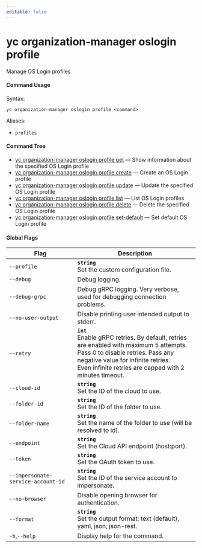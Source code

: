 ```yaml
---
editable: false
---
```


# yc organization-manager oslogin profile

Manage OS Login profiles

#### Command Usage

Syntax: 

`yc organization-manager oslogin profile <command>`

Aliases: 

- `profiles`

#### Command Tree

- [yc organization-manager oslogin profile get](get.md) — Show information about the specified OS Login profile
- [yc organization-manager oslogin profile create](create.md) — Create an OS Login profile
- [yc organization-manager oslogin profile update](update.md) — Update the specified OS Login profile
- [yc organization-manager oslogin profile list](list.md) — List OS Login profiles
- [yc organization-manager oslogin profile delete](delete.md) — Delete the specified OS Login profile
- [yc organization-manager oslogin profile set-default](set-default.md) — Set default OS Login profile

#### Global Flags

| Flag | Description |
|----|----|
|`--profile`|<b>`string`</b><br/>Set the custom configuration file.|
|`--debug`|Debug logging.|
|`--debug-grpc`|Debug gRPC logging. Very verbose, used for debugging connection problems.|
|`--no-user-output`|Disable printing user intended output to stderr.|
|`--retry`|<b>`int`</b><br/>Enable gRPC retries. By default, retries are enabled with maximum 5 attempts.<br/>Pass 0 to disable retries. Pass any negative value for infinite retries.<br/>Even infinite retries are capped with 2 minutes timeout.|
|`--cloud-id`|<b>`string`</b><br/>Set the ID of the cloud to use.|
|`--folder-id`|<b>`string`</b><br/>Set the ID of the folder to use.|
|`--folder-name`|<b>`string`</b><br/>Set the name of the folder to use (will be resolved to id).|
|`--endpoint`|<b>`string`</b><br/>Set the Cloud API endpoint (host:port).|
|`--token`|<b>`string`</b><br/>Set the OAuth token to use.|
|`--impersonate-service-account-id`|<b>`string`</b><br/>Set the ID of the service account to impersonate.|
|`--no-browser`|Disable opening browser for authentication.|
|`--format`|<b>`string`</b><br/>Set the output format: text (default), yaml, json, json-rest.|
|`-h`,`--help`|Display help for the command.|
